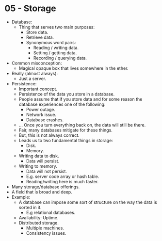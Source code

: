 # 05 - Storage

- Database:
    - Thing that serves two main purposes:
        - Store data.
        - Retrieve data.
        - Synonymous word pairs:
            - Reading / writing data.
            - Setting / getting data.
            - Recording / querying data.
- Common misconception:
    - Magical opaque box that lives somewhere in the ether.
- Really (almost always):
    - Just a server.
- Persistence:
    - Important concept.
    - Persistence of the data you store in a database.
    - People assume that if you store data and for some reason the database experiences one of the following:
        - Power outage.
        - Network issue.
        - Database crashes.
    - ... Once you turn everything back on, the data will still be there.
    - Fair, many databases mitigate for these things.
    - But, this is not always correct.
    - Leads us to two fundamental things in storage:
        - Disk.
        - Memory.
    - Writing data to disk.
        - Data will persist.
    - Writing to memory.
        - Data will not persist.
        - E.g. server code array or hash table.
        - Reading/writing here is much faster.
- Many storage/database offerings.
- A field that is broad and deep.
- Example:
    - A database can impose some sort of structure on the way the data is sorted in it.
        - E.g relational databases.
    - Availability: Uptime.
    - Distributed storage.
        - Multiple machines.
        - Consistency issues.
